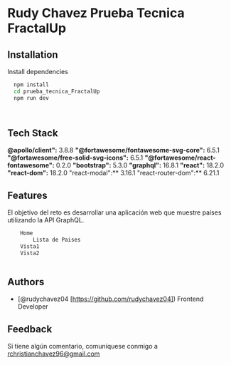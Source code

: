 # Rudy Chavez Prueba Tecnica FractalUp

## Installation

Install dependencies

```bash
  npm install
  cd prueba_tecnica_FractalUp
  npm run dev

 
```

## Tech Stack

**@apollo/client":** 3.8.8
**"@fortawesome/fontawesome-svg-core":** 6.5.1
**"@fortawesome/free-solid-svg-icons":** 6.5.1
**"@fortawesome/react-fontawesome":** 0.2.0
**"bootstrap":** 5.3.0
**"graphql":** 16.8.1
**"react":** 18.2.0
**"react-dom":** 18.2.0
"react-modal":** 3.16.1
"react-router-dom":** 6.21.1



## Features

El objetivo del reto es desarrollar una aplicación web que muestre países utilizando la API
GraphQL. 


```javascript
    Home
        Lista de Paises
    Vista1
    Vista2
        
```


## Authors

- [@rudychavez04 [https://github.com/rudychavez04]) Frontend Developer

## Feedback

Si tiene algún comentario, comuníquese conmigo a rchristianchavez96@gmail.com


